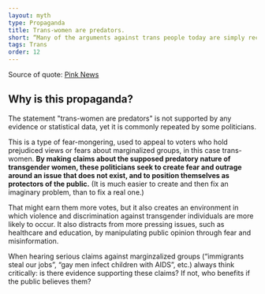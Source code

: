 ```yaml
---
layout: myth
type: Propaganda
title: Trans-women are predators.
short: “Many of the arguments against trans people today are simply recycled homophobia from the ’80s and ’90s. We [were] being told that gay people were predators and lesbians were a threat in single-sex spaces. That wasn’t true of lesbians, bi and gay people then, and it isn’t true of trans people now.” 
tags: Trans
order: 12
---
```


Source of quote: [Pink News](https://www.pinknews.co.uk/2021/11/10/bbc-stonewall-diversity-champions-programme)

## Why is this propaganda?

The statement "trans-women are predators" is not supported by any evidence or statistical data, yet it is commonly repeated by some politicians.

This is a type of fear-mongering, used to appeal to voters who hold prejudiced views or fears about marginalized groups, in this case trans-women. **By making claims about the supposed predatory nature of transgender women, these politicians seek to create fear and outrage around an issue that does not exist, and to position themselves as protectors of the public.** (It is much easier to create and then fix an imaginary problem, than to fix a real one.)

That might earn them more votes, but it also creates an environment in which violence and discrimination against transgender individuals are more likely to occur. It also distracts from more pressing issues, such as healthcare and education, by manipulating public opinion through fear and misinformation.

When hearing serious claims against marginzalized groups (“immigrants steal our jobs”, “gay men infect children with AIDS”, etc.) always think critically: is there evidence supporting these claims? If not, who benefits if the public believes them?